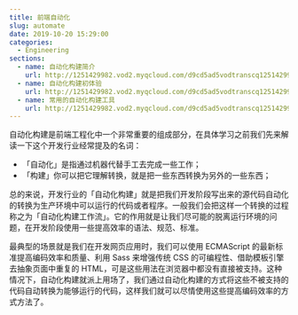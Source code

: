 ```yaml
---
title: 前端自动化
slug: automate
date: 2019-10-20 15:29:00
categories:
  - Engineering
sections:
  - name: 自动化构建简介
    url: http://1251429982.vod2.myqcloud.com/d9cd5ad5vodtranscq1251429982/ef8dadf65285890793846028274/v.f40.mp4
  - name: 自动化构建初体验
    url: http://1251429982.vod2.myqcloud.com/d9cd5ad5vodtranscq1251429982/5ab00ff65285890793844288052/v.f40.mp4
  - name: 常用的自动化构建工具
    url: http://1251429982.vod2.myqcloud.com/d9cd5ad5vodtranscq1251429982/0fc07cec5285890793843344500/v.f40.mp4
---
```


自动化构建是前端工程化中一个非常重要的组成部分，在具体学习之前我们先来解读一下这个开发行业经常提及的名词：

- 「自动化」是指通过机器代替手工去完成一些工作；
- 「构建」你可以把它理解转换，就是把一些东西转换为另外的一些东西；

总的来说，开发行业的「自动化构建」就是把我们开发阶段写出来的源代码自动化的转换为生产环境中可以运行的代码或者程序。一般我们会把这样一个转换的过程称之为「自动化构建工作流」。它的作用就是让我们尽可能的脱离运行环境的问题，在开发阶段使用一些提高效率的语法、规范、标准。

最典型的场景就是我们在开发网页应用时，我们可以使用 ECMAScript 的最新标准提高编码效率和质量、利用 Sass 来增强传统 CSS 的可编程性、借助模板引擎去抽象页面中重复的 HTML，可是这些用法在浏览器中都没有直接被支持。这种情况下，自动化构建就派上用场了，我们通过自动化构建的方式将这些不被支持的代码自动转换为能够运行的代码，这样我们就可以尽情使用这些提高编码效率的方式方法了。
